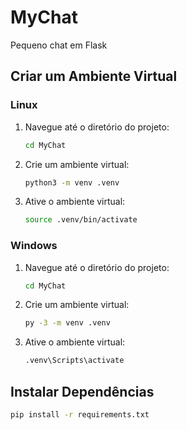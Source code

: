 # MyChat

Pequeno chat em Flask

## Criar um Ambiente Virtual

### Linux

1. Navegue até o diretório do projeto:
    ```bash
    cd MyChat
    ```

2. Crie um ambiente virtual:
    ```bash
    python3 -m venv .venv
    ```

3. Ative o ambiente virtual:
    ```bash
    source .venv/bin/activate
    ```

### Windows

1. Navegue até o diretório do projeto:
    ```cmd
    cd MyChat
    ```

2. Crie um ambiente virtual:
    ```cmd
    py -3 -m venv .venv
    ```

3. Ative o ambiente virtual:
    ```cmd
    .venv\Scripts\activate
    ```

## Instalar Dependências
```bash
pip install -r requirements.txt
